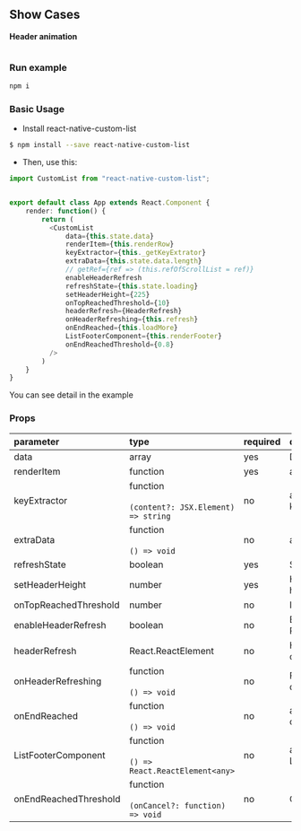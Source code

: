 ## Show Cases

**Header animation**

![]()

### Run example

```bash
npm i
```

### Basic Usage

- Install react-native-custom-list

```bash
$ npm install --save react-native-custom-list
```

- Then, use this:

```typescript
import CustomList from "react-native-custom-list";


export default class App extends React.Component {
    render: function() {
        return (
          <CustomList
              data={this.state.data}
              renderItem={this.renderRow}
              keyExtractor={this._getKeyExtrator}
              extraData={this.state.data.length}
              // getRef={ref => (this.refOfScrollList = ref)}
              enableHeaderRefresh
              refreshState={this.state.loading}
              setHeaderHeight={225}
              onTopReachedThreshold={10}
              headerRefresh={HeaderRefresh}
              onHeaderRefreshing={this.refresh}
              onEndReached={this.loadMore}
              ListFooterComponent={this.renderFooter}
              onEndReachedThreshold={0.8}
          />
        )
    }
}
```
You can see detail in the example

### Props

| parameter              | type                                                                                   | required | description                                                                                                                                                                                                                          | default                                                   |
| :--------------------- | :------------------------------------------------------------------------------------- | :------- | :----------------------------------------------------------------------------------------------------------------------------------------------------------------------------------------------------------------------------------- | :-------------------------------------------------------- |
| data              | array                                                                                  | yes      | Data Source                                                                                                                                                                                                                         |                                                           |
| renderItem        | function                                                                                | yes       | as FlatList renderItem                                                                                                                                                                                                                    | `true`                                                    |
| keyExtractor            | function<br><br>`(content?: JSX.Element) => string`                                      | no       | as FlatList keyExtractor                                                                                                                                                                                                           | `() => {}`                                                |
| extraData               | function<br><br>`() => void`                                                           | no       | as FlatList extraData                                                                                                                                                                                                        | `() => {}`                                                |
| refreshState          | boolean                                                                                 | yes       | State indicate refresh                                                                                                                                                                                                     | `80`                                                      |
| setHeaderHeight            | number                                                                                 | yes       | HeaderRefresh height                                                                                                                                                                 | `300`                                                     |
| onTopReachedThreshold                  | number                                                                                 | no       | Init index of images                                                                                                                                                                                                                 | `0`                                                       |
| enableHeaderRefresh        | boolean                                                  | no       | Enable Header Refresh                                                                                                                                                                                                                 | `''`                                                      |
| headerRefresh          |  React.ReactElement<any>                                       | no       | HeaderRefresh component                                                                                                                                                                                                             | `() => null`                                              |
| onHeaderRefreshing         | function<br><br>`() => void`                                              | no       | Function used to load data when refresh                                                                                                                                                                                                     | `() => {}`                                                |
| onEndReached               | function<br><br>`() => void`                                              | no       | as FlatList onEndReached                                                                                                                                                                                                            | `() => {}`                                                |
| ListFooterComponent | function<br><br> `() => React.ReactElement<any>`                                                                                | no       | as FlatList ListFooterComponent                                                                                                                                                                                              | `true`                                                    |
| onEndReachedThreshold                | function<br><br>`(onCancel?: function) => void`                                        | no       | Onclick                                                                                                                                                                                                                              | `(onCancel) => {onCancel()}`                              |